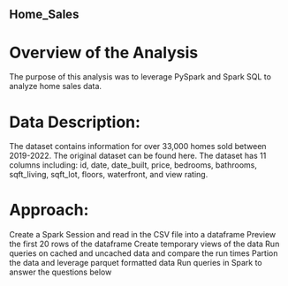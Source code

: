 ## Home_Sales
# Overview of the Analysis
The purpose of this analysis was to leverage PySpark and Spark SQL to analyze home sales data.

# Data Description:
The dataset contains information for over 33,000 homes sold between 2019-2022. The original dataset can be found here.
The dataset has 11 columns including: id, date, date_built, price, bedrooms, bathrooms, sqft_living, sqft_lot, floors, waterfront, and view rating.
# Approach:
Create a Spark Session and read in the CSV file into a dataframe
Preview the first 20 rows of the dataframe
Create temporary views of the data
Run queries on cached and uncached data and compare the run times
Partion the data and leverage parquet formatted data
Run queries in Spark to answer the questions below
